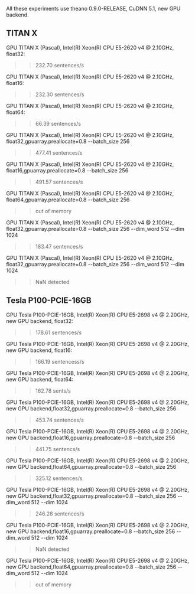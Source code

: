 All these experiments use theano 0.9.0-RELEASE, CuDNN 5.1, new GPU backend.

TITAN X
-------

GPU TITAN X (Pascal), Intel(R) Xeon(R) CPU E5-2620 v4 @ 2.10GHz, float32:

>> 232.70 sentences/s

GPU TITAN X (Pascal), Intel(R) Xeon(R) CPU E5-2620 v4 @ 2.10GHz, float16:

>> 232.30 sentences/s

GPU TITAN X (Pascal), Intel(R) Xeon(R) CPU E5-2620 v4 @ 2.10GHz, float64:

>> 66.39 sentences/s

GPU TITAN X (Pascal), Intel(R) Xeon(R) CPU E5-2620 v4 @ 2.10GHz, float32,gpuarray.preallocate=0.8 --batch_size 256

>> 477.41 sentences/s

GPU TITAN X (Pascal), Intel(R) Xeon(R) CPU E5-2620 v4 @ 2.10GHz, float16,gpuarray.preallocate=0.8 --batch_size 256

>> 491.57 sentences/s

GPU TITAN X (Pascal), Intel(R) Xeon(R) CPU E5-2620 v4 @ 2.10GHz, float64,gpuarray.preallocate=0.8 --batch_size 256

>> out of memory

GPU TITAN X (Pascal), Intel(R) Xeon(R) CPU E5-2620 v4 @ 2.10GHz, float32,gpuarray.preallocate=0.8 --batch_size 256 --dim_word 512 --dim 1024

>> 183.47 sentences/s

GPU TITAN X (Pascal), Intel(R) Xeon(R) CPU E5-2620 v4 @ 2.10GHz, float32,gpuarray.preallocate=0.8 --batch_size 256 --dim_word 512 --dim 1024

>> NaN detected

Tesla P100-PCIE-16GB
--------------------

GPU Tesla P100-PCIE-16GB, Intel(R) Xeon(R) CPU E5-2698 v4 @ 2.20GHz, new GPU backend, float32:

>> 178.61 sentences/s

GPU Tesla P100-PCIE-16GB, Intel(R) Xeon(R) CPU E5-2698 v4 @ 2.20GHz, new GPU backend, float16:

>> 166.19 sentencess/s

GPU Tesla P100-PCIE-16GB, Intel(R) Xeon(R) CPU E5-2698 v4 @ 2.20GHz, new GPU backend, float64:

>> 162.78 sents/s

GPU Tesla P100-PCIE-16GB, Intel(R) Xeon(R) CPU E5-2698 v4 @ 2.20GHz, new GPU backend,float32,gpuarray.preallocate=0.8 --batch_size 256

>> 453.74 sentences/s

GPU Tesla P100-PCIE-16GB, Intel(R) Xeon(R) CPU E5-2698 v4 @ 2.20GHz, new GPU backend,float16,gpuarray.preallocate=0.8 --batch_size 256

>> 441.75 sentencs/s

GPU Tesla P100-PCIE-16GB, Intel(R) Xeon(R) CPU E5-2698 v4 @ 2.20GHz, new GPU backend,float64,gpuarray.preallocate=0.8 --batch_size 256

>> 325.12 sentences/s

GPU Tesla P100-PCIE-16GB, Intel(R) Xeon(R) CPU E5-2698 v4 @ 2.20GHz, new GPU backend,float32,gpuarray.preallocate=0.8 --batch_size 256 --dim_word 512 --dim 1024

>> 246.28 sentences/s

GPU Tesla P100-PCIE-16GB, Intel(R) Xeon(R) CPU E5-2698 v4 @ 2.20GHz, new GPU backend,float16,gpuarray.preallocate=0.8 --batch_size 256 --dim_word 512 --dim 1024

>> NaN detected

GPU Tesla P100-PCIE-16GB, Intel(R) Xeon(R) CPU E5-2698 v4 @ 2.20GHz, new GPU backend,float64,gpuarray.preallocate=0.8 --batch_size 256 --dim_word 512 --dim 1024

>> out of memory

